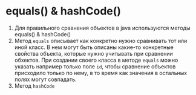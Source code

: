 # equals() & hashCode()

1. Для правильного сравнения объектов в java используются методы equals() & hashCode()
2. Метод `equals` описывает как конкретно нужно сравнивать тот или иной класс. 
В нем могут быть описаны какие-то конкретные свойства объекта, которые нужно учитывать при сравнении обхектов. 
При создании своего класса в методе `equals` можно указать например только поле `id`, чтобы сравнение объектов присходило только по нему, в то время как значения в остальных полях могут совпадать.
3. Метод `hashCode` 